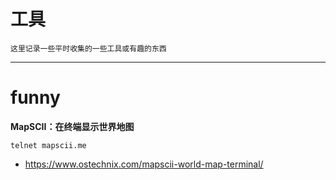 # 工具

`这里记录一些平时收集的一些工具或有趣的东西`

---

# funny

**MapSCII：在终端显示世界地图**
```
telnet mapscii.me
```
- https://www.ostechnix.com/mapscii-world-map-terminal/

































